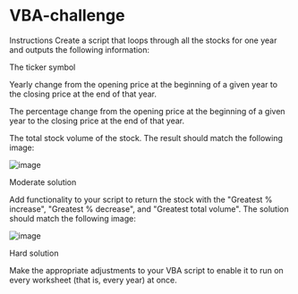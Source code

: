 # VBA-challenge

Instructions
Create a script that loops through all the stocks for one year and outputs the following information:

The ticker symbol

Yearly change from the opening price at the beginning of a given year to the closing price at the end of that year.

The percentage change from the opening price at the beginning of a given year to the closing price at the end of that year.

The total stock volume of the stock. The result should match the following image:

![image](https://github.com/patrickm96/VBA-challenge/assets/135382512/a8b81065-4969-49f3-9daa-00c1f0873ead)

Moderate solution

Add functionality to your script to return the stock with the "Greatest % increase", "Greatest % decrease", and "Greatest total volume". The solution should match the following image:

![image](https://github.com/patrickm96/VBA-challenge/assets/135382512/fcc4a54d-f7a7-49e9-a5ef-095175b1db93)

Hard solution

Make the appropriate adjustments to your VBA script to enable it to run on every worksheet (that is, every year) at once.

